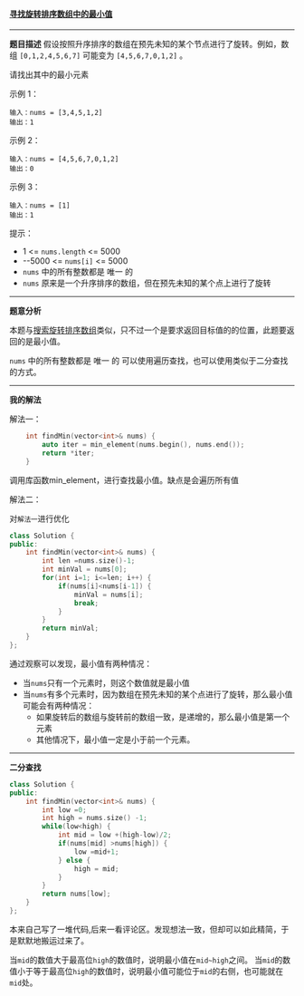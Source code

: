 ####  [寻找旋转排序数组中的最小值](https://leetcode-cn.com/problems/find-minimum-in-rotated-sorted-array/)

***

**题目描述**
假设按照升序排序的数组在预先未知的某个节点进行了旋转。例如，数组  `[0,1,2,4,5,6,7]` 可能变为 `[4,5,6,7,0,1,2]` 。

请找出其中的最小元素

示例 1：

```
输入：nums = [3,4,5,1,2]
输出：1
```

示例 2：

```
输入：nums = [4,5,6,7,0,1,2]
输出：0
```

示例 3：

```
输入：nums = [1]
输出：1
```

提示：

- 1 <= `nums.length` <= 5000
- --5000 <= `nums[i]` <= 5000
- `nums` 中的所有整数都是 唯一 的
- `nums` 原来是一个升序排序的数组，但在预先未知的某个点上进行了旋转

***

**题意分析**

本题与[搜索旋转排序数组](https://github.com/Willbebest/Leetcode-Notes/blob/main/2021-3-15/leetcode0033.md)类似，只不过一个是要求返回目标值的的位置，此题要返回的是最小值。

`nums` 中的所有整数都是 唯一 的
可以使用遍历查找，也可以使用类似于二分查找的方式。

***

**我的解法**

解法一：

```cpp
    int findMin(vector<int>& nums) {
        auto iter = min_element(nums.begin(), nums.end());
        return *iter;
    }
```

调用库函数min_element，进行查找最小值。缺点是会遍历所有值

解法二：

对`解法一`进行优化

```cpp
class Solution {
public:
    int findMin(vector<int>& nums) {
        int len =nums.size()-1;
        int minVal = nums[0];
        for(int i=1; i<=len; i++) {
            if(nums[i]<nums[i-1]) {
                minVal = nums[i];
                break;
            }
        }
        return minVal;
    }
};
```

通过观察可以发现，最小值有两种情况：

   - 当`nums`只有一个元素时，则这个数值就是最小值
   - 当`nums`有多个元素时，因为数组在预先未知的某个点进行了旋转，那么最小值可能会有两种情况：
        - 如果旋转后的数组与旋转前的数组一致，是递增的，那么最小值是第一个元素
        - 其他情况下，最小值一定是小于前一个元素。

***

**二分查找**

```cpp
class Solution {
public:
    int findMin(vector<int>& nums) {
        int low =0;
        int high = nums.size() -1;
        while(low<high) {
            int mid = low +(high-low)/2;
            if(nums[mid] >nums[high]) {
                low =mid+1;
            } else {
                high = mid;
            } 
        }
        return nums[low];
    }
};
```

本来自己写了一堆代码,后来一看评论区。发现想法一致，但却可以如此精简，于是默默地搬运过来了。

当`mid`的数值大于最高位`high`的数值时，说明最小值在`mid~high`之间。
当`mid`的数值小于等于最高位`high`的数值时，说明最小值可能位于`mid`的右侧，也可能就在`mid`处。

